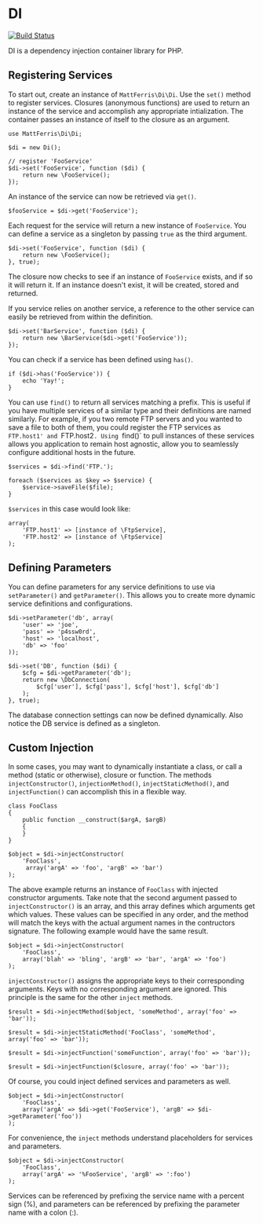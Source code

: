 DI
==

[![Build Status](https://travis-ci.org/mattferris/di.svg?branch=master)](https://travis-ci.org/mattferris/di)

DI is a dependency injection container library for PHP.

Registering Services
--------------------

To start out, create an instance of `MattFerris\Di\Di`. Use the `set()` method to register services. Closures (anonymous functions) are used to return an instance of the service and accomplish any appropriate intialization. The container passes an instance of itself to the closure as an argument.

    use MattFerris\Di\Di;

    $di = new Di();

    // register 'FooService'
    $di->set('FooService', function ($di) {
        return new \FooService();
    });

An instance of the service can now be retrieved via `get()`.

    $fooService = $di->get('FooService');

Each request for the service will return a new instance of `FooService`. You can define a service as a singleton by passing `true` as the third argument.

    $di->set('FooService', function ($di) {
        return new \FooService();
    }, true);

The closure now checks to see if an instance of `FooService` exists, and if so it will return it. If an instance doesn't exist, it will be created, stored and returned.

If you service relies on another service, a reference to the other service can easily be retrieved from within the definition.

    $di->set('BarService', function ($di) {
        return new \BarService($di->get('FooService'));
    });

You can check if a service has been defined using `has()`.

    if ($di->has('FooService')) {
        echo 'Yay!';
    }

You can use `find()` to return all services matching a prefix. This is useful if you have multiple services of a similar type and their definitions are named similarly. For example, if you two remote FTP servers and you wanted to save a file to both of them, you could register the FTP services as `FTP.host1' and `FTP.host2`. Using `find()` to pull instances of these services allows you application to remain host agnostic, allow you to seamlessly configure additional hosts in the future.

    $services = $di->find('FTP.');

    foreach ($services as $key => $service) {
        $service->saveFile($file);
    }

`$services` in this case would look like:

    array(
        'FTP.host1' => [instance of \FtpService],
        'FTP.host2' => [instance of \FtpService]
    );

Defining Parameters
-------------------

You can define parameters for any service definitions to use via `setParameter()` and `getParameter()`. This allows you to create more dynamic service definitions and configurations.

    $di->setParameter('db', array(
        'user' => 'joe',
        'pass' => 'p4ssw0rd',
        'host' => 'localhost',
        'db' => 'foo'
    ));

    $di->set('DB', function ($di) {
        $cfg = $di->getParameter('db');
        return new \DbConnection(
            $cfg['user'], $cfg['pass'], $cfg['host'], $cfg['db']
        );
    }, true);

The database connection settings can now be defined dynamically. Also notice the DB service is defined as a singleton.

Custom Injection
----------------

In some cases, you may want to dynamically instantiate a class, or call a method (static or otherwise), closure or function. The methods `injectConstructor()`, `injectionMethod()`, `injectStaticMethod()`, and `injectFunction()` can accomplish this in a flexible way.

    class FooClass
    {
        public function __construct($argA, $argB)
        {
        }
    }

    $object = $di->injectConstructor(
        'FooClass',
         array('argA' => 'foo', 'argB' => 'bar')
    );

The above example returns an instance of `FooClass` with injected constructor arguments. Take note that the second argument passed to `injectConstructor()` is an array, and this array defines which arguments get which values. These values can be specified in any order, and the method will match the keys with the actual argument names in the contructors signature. The following example would have the same result.

    $object = $di->injectConstructor(
        'FooClass',
        array('blah' => 'bling', 'argB' => 'bar', 'argA' => 'foo')
    );

`injectConstructor()` assigns the appropriate keys to their corresponding arguments. Keys with no corresponding argument are ignored. This principle is the same for the other `inject` methods.

    $result = $di->injectMethod($object, 'someMethod', array('foo' => 'bar'));

    $result = $di->injectStaticMethod('FooClass', 'someMethod', array('foo' => 'bar'));

    $result = $di->injectFunction('someFunction', array('foo' => 'bar'));

    $result = $di->injectFunction($closure, array('foo' => 'bar'));

Of course, you could inject defined services and parameters as well.

    $object = $di->injectConstructor(
        'FooClass',
        array('argA' => $di->get('FooService'), 'argB' => $di->getParameter('foo'))
    );

For convenience, the `inject` methods understand placeholders for services and parameters.

    $object = $di->injectConstructor(
        'FooClass',
        array('argA' => '%FooService', 'argB' => ':foo')
    );

Services can be referenced by prefixing the service name with a percent sign (%), and parameters can be referenced by prefixing the parameter name with a colon (:).

